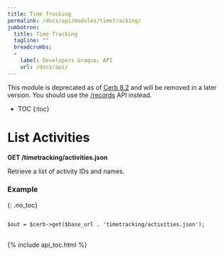 ```yaml
---
title: Time Tracking
permalink: /docs/api/modules/timetracking/
jumbotron:
  title: Time Tracking
  tagline: ""
  breadcrumbs:
  -
    label: Developers &raquo; API
    url: /docs/api/
---
```


<div class="cerb-box note">
<p>This module is deprecated as of <a href="/releases/8.2/">Cerb 8.2</a> and will be removed in a later version. You should use the <a href="/docs/api/modules/records/">/records</a> API instead.</p>
</div>

* TOC
{:toc}

# List Activities

**GET /timetracking/activities.json**

Retrieve a list of activity IDs and names.

### Example
{: .no_toc}

<pre>
<code class="language-php">
$out = $cerb->get($base_url . 'timetracking/activities.json');
</code>
</pre>

{% include api_toc.html %}